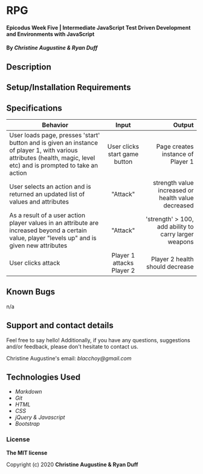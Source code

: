 # RPG 

#### Epicodus Week Five | Intermediate JavaScript Test Driven Development and Environments with JavaScript 

#### By _**Christine Augustine & Ryan Duff**_

<!-- ## Preview

![Landing Page Preview](./img/livepreview.png)

**[View Live Preview]()** -->

## Description



## Setup/Installation Requirements


## Specifications

| Behavior       | Input         | Output  |
| ------------- |:-------------:| -----:|
| User loads page, presses 'start' button and is given an instance of player 1, with various attributes (health, magic, level etc) and is prompted to take an action | User clicks start game button | Page creates instance of Player 1|
| User selects an action and is returned an updated list of values and attributes | "Attack" | strength value increased or health value decreased |
| As a result of a user action player values in an attribute are increased beyond a certain value, player "levels up" and is given new attributes | "Attack" | 'strength' > 100, add ability to carry larger weapons |  
| User clicks attack |  Player 1 attacks Player 2 | Player 2 health should decrease  |

## Known Bugs

n/a

## Support and contact details

Feel free to say hello! Additionally, if you have any questions, suggestions and/or feedback, please don't hesitate to contact us.

Christine Augustine's email:
_blacchoy@gmail.com_

## Technologies Used

* _Markdown_
* _Git_
* _HTML_
* _CSS_
* _jQuery & Javascript_
* _Bootstrap_  

### License

**The MIT license**

Copyright (c) 2020 **Christine Augustine & Ryan Duff**
